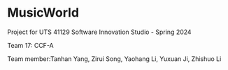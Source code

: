 # MusicWorld
Project for UTS 41129 Software Innovation Studio - Spring 2024

Team 17: CCF-A  

Team member:Tanhan Yang, Zirui Song, Yaohang Li, Yuxuan Ji, Zhishuo Li  
